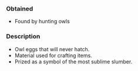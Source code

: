 ### Obtained
- Found by hunting owls
### Description
- Owl eggs that will never hatch.
- Material used for crafting items.
- Prized as a symbol of the most sublime slumber.
